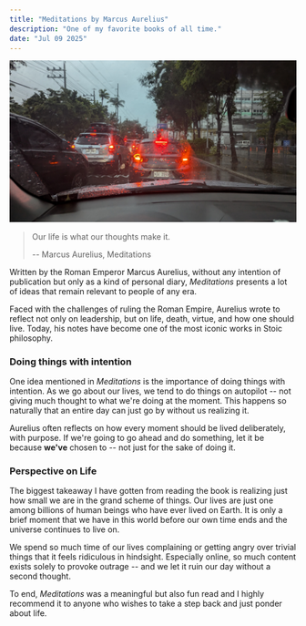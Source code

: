 ```yaml
---
title: "Meditations by Marcus Aurelius"
description: "One of my favorite books of all time."
date: "Jul 09 2025"
---
```


![Cars](cars.jpg)

> Our life is what our thoughts make it.
>
> -- Marcus Aurelius, Meditations

Written by the Roman Emperor Marcus Aurelius, without any intention of publication but only as a kind of personal diary, _Meditations_ presents a lot of ideas that remain relevant to people of any era.

Faced with the challenges of ruling the Roman Empire, Aurelius wrote to reflect not only on leadership, but on life, death, virtue, and how one should live. Today, his notes have become one of the most iconic works in Stoic philosophy.

### Doing things with intention

One idea mentioned in _Meditations_ is the importance of doing things with intention. As we go about our lives, we tend to do things on autopilot -- not giving much thought to what we're doing at the moment. This happens so naturally that an entire day can just go by without us realizing it.

Aurelius often reflects on how every moment should be lived deliberately, with purpose. If we're going to go ahead and do something, let it be because **we've** chosen to -- not just for the sake of doing it.

### Perspective on Life

The biggest takeaway I have gotten from reading the book is realizing just how small we are in the grand scheme of things. Our lives are just one among billions of human beings who have ever lived on Earth. It is only a brief moment that we have in this world before our own time ends and the universe continues to live on.

We spend so much time of our lives complaining or getting angry over trivial things that it feels ridiculous in hindsight. Especially online, so much content exists solely to provoke outrage -- and we let it ruin our day without a second thought.

To end, _Meditations_ was a meaningful but also fun read and I highly recommend it to anyone who wishes to take a step back and just ponder about life.
